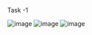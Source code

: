 Task -1


![image](https://github.com/user-attachments/assets/37558afb-e43e-46a3-af19-d1dd1513d3a5)
![image](https://github.com/user-attachments/assets/ebc500ba-0ee1-4245-9947-5317471c28dd)
![image](https://github.com/user-attachments/assets/07d2dbf5-5388-4367-a9cb-43b6edc668ae)
